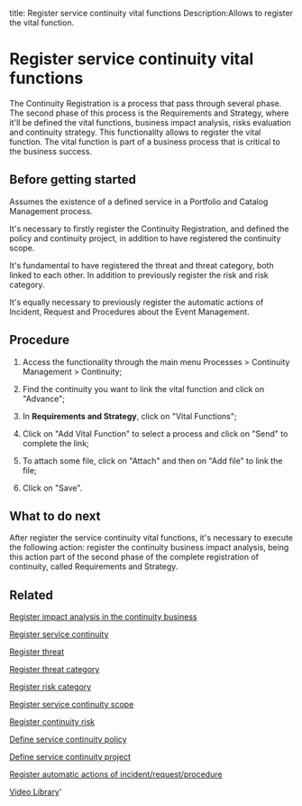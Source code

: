 title: Register service continuity vital functions
Description:Allows to register the vital function.
# Register service continuity vital functions

The Continuity Registration is a process that pass through several phase. The second phase of this process is the Requirements and Strategy, where it'll be defined the vital functions, business impact analysis, risks evaluation and continuity strategy. This functionality allows to register the vital function.
The vital function is part of a business process that is critical to the business success.

Before getting started
--------------------------

Assumes the existence of a defined service in a Portfolio and Catalog Management
process.

It's necessary to firstly register the Continuity Registration, and defined the
policy and continuity project, in addition to have registered the continuity
scope.

It's fundamental to have registered the threat and threat category, both linked
to each other. In addition to previously register the risk and risk category.

It's equally necessary to previously register the automatic actions of Incident,
Request and Procedures about the Event Management.

Procedure
-------------

1.  Access the functionality through the main menu Processes \> Continuity
    Management \> Continuity;

2.  Find the continuity you want to link the vital function and click on
    "Advance";

3.  In **Requirements and Strategy**, click on "Vital Functions";

4.  Click on "Add Vital Function" to select a process and click on "Send" to
    complete the link;

5.  To attach some file, click on "Attach" and then on "Add file" to link the
    file;

6.  Click on "Save".

What to do next
-------------------

After register the service continuity vital functions, it's necessary to execute
the following action: register the continuity business impact analysis, being
this action part of the second phase of the complete registration of continuity,
called Requirements and Strategy.

Related
-----------

[Register impact analysis in the continuity business](/en-us/citsmart-platform-9/processes/continuity/use/impact-analysis-continuity-business.html)

[Register service continuity](/en-us/citsmart-platform-9/processes/continuity/use/register-service-continuity.html)

[Register threat](/en-us/citsmart-platform-9/processes/continuity/configuration/register-threat.html)

[Register threat category](/en-us/citsmart-platform-9/processes/continuity/configuration/threat-category.html)

[Register risk category](/en-us/citsmart-platform-9/processes/continuity/configuration/risk-category.html)

[Register service continuity scope](/en-us/citsmart-platform-9/processes/continuity/use/service-continuity-scope.html)

[Register continuity risk](/en-us/citsmart-platform-9/processes/continuity/configuration/register-continuity-risk.html)

[Define service continuity policy](/en-us/citsmart-platform-9/processes/continuity/use/continuity-policy.html)

[Define service continuity project](/en-us/citsmart-platform-9/processes/continuity/use/service-continuity-project.html)

[Register automatic actions of incident/request/procedure](/en-us/citsmart-platform-9/additional-features/automation-of-operation/configuration/register-automatic-actions-incident-request-procedure.html)

<i class='fa fa-youtube-play  fa-2x' style='color:#97ce17;vertical-align: middle;'> </i> [Video Library](https://www.youtube.com/playlist?list=PLB5qK2uzf2RPwpIsGu97d5LVHeTNzpTMC)'

<!-- !!! tip "About"

    <b>Product/Version:</b> CITSmart | 9.00 &nbsp;&nbsp;
    <b>Updated:</b>01/07/2019 – Larissa Lourenço

